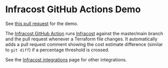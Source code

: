 # Infracost GitHub Actions Demo

See [this pull request](https://github.com/infracost/gh-actions-demo/pull/18) for the demo.

The [Infracost GitHub Action](https://github.com/marketplace/actions/infracost) runs [Infracost](https://infracost.io) against the master/main branch and the pull request whenever a Terraform file changes. It automatically adds a pull request comment showing the cost estimate difference (similar to `git diff`) if a percentage threshold is crossed.

See the [Infracost integrations](https://www.infracost.io/docs/integrations/) page for other integrations.
